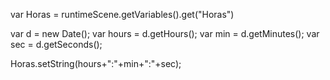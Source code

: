 var Horas = runtimeScene.getVariables().get("Horas")


var d = new Date();
var hours = d.getHours();
var min = d.getMinutes();
var sec = d.getSeconds();


Horas.setString(hours+":"+min+":"+sec);
